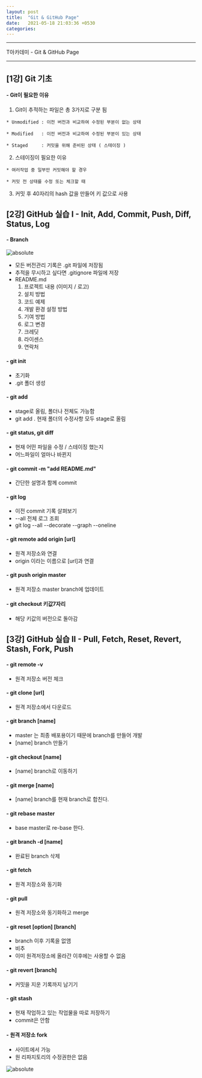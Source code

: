 ```yaml
---
layout: post
title:  "Git & GitHub Page"
date:   2021-05-18 21:03:36 +0530
categories:
---
```

---

T아카데미 - Git & GitHub Page

---

## [1강] Git 기초

#### - **Git이 필요한 이유**
  1. Git이 추적하는 파일은 총 3가지로 구분 됨
  
    * Unmodified : 이전 버전과 비교하여 수정된 부분이 없는 상태

    * Modified   : 이전 버전과 비교하여 수정된 부분이 있는 상태

    * Staged     : 커밋을 위해 준비된 상태 ( 스테이징 )

  2. 스테이징이 필요한 이유

    * 여러작업 중 일부만 커밋해야 할 경우

    * 커밋 전 상태를 수정 또는 체크할 때

  3. 커밋 후 40자리의 hash 값을 만들어 키 값으로 사용

## [2강] GitHub 실습 I - Init, Add, Commit, Push, Diff, Status, Log

#### - **Branch**

<img data-action="zoom" src='{{ "/image/22.PNG" | relative_url }}' alt='absolute'>

- 모든 버전관리 기록은 .git 파일에 저장됨
- 추적을 무시하고 싶다면 .gitignore 파일에 저장
- README.md
  1. 프로젝트 내용 (이미지 / 로고)
  2. 설치 방법
  3. 코드 예제
  4. 개발 환경 설정 방법
  5. 기여 방법
  6. 로그 변경
  7. 크레딧
  8. 라이센스
  9. 연락처

#### - **git init**
- 초기화
- .git 폴더 생성
#### - **git add**
- stage로 올림, 폴더나 전체도 가능함
- git add . 현재 폴더의 수정사항 모두 stage로 올림
#### - **git status, git diff**
- 현재 어떤 파일을 수정 / 스테이징 했는지
- 어느파일이 얼마나 바뀐지
#### - **git commit -m "add README.md"**
- 간단한 설명과 함께 commit
#### - **git log**
- 이전 commit 기록 살펴보기
- --all 전체 로그 조회
- git log --all --decorate --graph --oneline
#### - **git remote add origin [url]**
- 원격 저장소와 연결
- origin 이라는 이름으로 [url]과 연결
#### - **git push origin master**
- 원격 저장소 master branch에 업데이트
#### - **git checkout 키값7자리**
- 해당 키값의 버전으로 돌아감

## [3강] GitHub 실습 II - Pull, Fetch, Reset, Revert, Stash, Fork, Push
#### - **git remote -v**
- 원격 저장소 버전 체크
#### - **git clone [url]**
- 원격 저장소에서 다운로드
#### - **git branch [name]**
- master 는 최종 배포용이기 때문에 branch를 만들어 개발
- [name] branch 만들기
#### - **git checkout [name]**
- [name] branch로 이동하기
#### - **git merge [name]**
- [name] branch를 현재 branch로 합친다.
#### - **git rebase master**
- base master로 re-base 한다.
#### - **git branch -d [name]**
- 완료된 branch 삭제
#### - **git fetch**
- 원격 저장소와 동기화
#### - **git pull**
- 원격 저장소와 동기화하고 merge
#### - **git reset [option] [branch]**
- branch 이후 기록을 없앰
- 비추
- 이미 원격저장소에 올라간 이후에는 사용할 수 없음
#### - **git revert [branch]**
- 커밋을 지운 기록까지 남기기
#### - **git stash**
- 현재 작업하고 있는 작업물을 따로 저장하기
- commit은 안함
#### - **원격 저장소 fork**
- 사이트에서 가능
- 원 리파지토리의 수정권한은 없음

<img data-action="zoom" src='{{ "/image/23.PNG" | relative_url }}' alt='absolute'>

